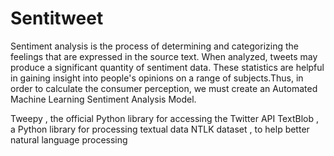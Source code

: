 # Sentitweet
Sentiment analysis is the process of determining and categorizing the feelings that are expressed in the source text. When analyzed, tweets may produce a significant quantity of sentiment data. These statistics are helpful in gaining insight into people's opinions on a range of subjects.Thus, in order to calculate the consumer perception, we must create an Automated Machine Learning Sentiment Analysis Model.

Tweepy , the official Python library for accessing the Twitter API
TextBlob , a Python library for processing textual data
NTLK dataset , to help better natural language processing
